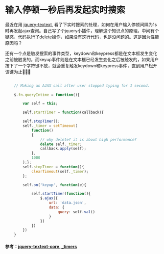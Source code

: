 ﻿# 输入停顿一秒后再发起实时搜索


最近在用 [jquery-textext][1], 看了下实时搜索的处理，如何在用户输入停顿间隔为1s时再发起ajax查询。自己写了个jquery小插件，理解这个知识点的原理。中间有个疑惑，代码执行了delete操作，如果没有这行代码，也是没问题的。这是因为性能原因吗？

还有一个点是触发搜索的事件类型，keydown和keypress都是在文本框发生变化之前被触发的，而keyup事件则是在文本框已经发生变化之后被触发的，如果用户按下了一个字符键不放，就会重复触发keydown和keypress事件，直到用户松开该键为止􏴃􏱸􏴠

```js
    
    // Making an AJAX call after user stopped typing for 1 second.
    
    $.fn.queryIntime = function(){

        var self = this;

        self.startTimer = function(callback){

        self.stopTimer();
        self._timer = setTimeout(
            function()
            {
                // why delete? it is about high performance?
                delete self._timer;
                callback.apply(self);
            },
            1000
        );};
        self.stopTimer = function(){
            clearTimeout(self._timer);
        };

        self.on('keyup', function(e){

            self.startTimer(function(){
                $.ajax({
                    url: 'data.json',
                    data: {
                        query: self.val()
                    }
                })
            })
        })
    }
```
    
    
    
#### 参考：[jquery-textext-core, _timers](https://github.com/alexgorbatchev/jquery-textext/blob/master/src/js/textext.core.js)
  [1]: https://github.com/alexgorbatchev/jquery-textext
